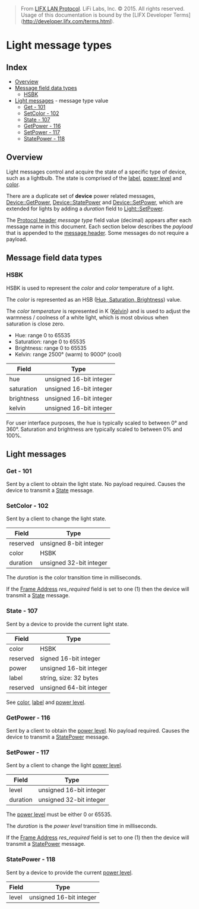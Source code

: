 > From [LIFX LAN Protocol](README.md). LiFi Labs, Inc. © 2015. All rights reserved. Usage of this documentation is bound by the [LIFX Developer  Terms] (http://developer.lifx.com/terms.html).

# Light message types

## Index

* [Overview](#overview)
* [Message field data types](#message-field-data-types)
  * [HSBK](#hsbk)
* [Light messages](#light-messages) - message type value
  * [Get - 101](#get---101)
  * [SetColor - 102](#setcolor---102)
  * [State - 107](#state---107)
  * [GetPower - 116](#getpower---116)
  * [SetPower - 117](#setpower---117)
  * [StatePower - 118](#statepower---118)

## Overview

Light messages control and acquire the state of a specific type of device,
such as a lightbulb.  The state is comprised of the [label](device.md#label),
[power level](device.md#power-level) and [color](#hsbk).

There are a duplicate set of __device__ power related messages,
[Device::GetPower](device.md#getpower---20),
[Device::StatePower](device.md#statepower---22) and
[Device::SetPower](device.md#setpower---21),
which are extended for lights by adding a _duration_ field to
[Light::SetPower](#setpower---117).

The [Protocol header](../header.md#protocol-header) _message type_ field value
(decimal) appears after each message name in this document.
Each section below describes the _payload_ that is appended to the
[message header](../header.md).  Some messages do not require a payload.

## Message field data types

### HSBK

HSBK is used to represent the _color_ and _color_ temperature of a light.

The _color_ is represented as an HSB
([Hue, Saturation, Brightness](http://en.wikipedia.org/wiki/HSL_and_HSV))
value.

The _color temperature_ is represented in K
([Kelvin](http://en.wikipedia.org/wiki/Color_temperature))
and is used to adjust the warmness / coolness of a
white light, which is most obvious when saturation is close zero.

* Hue: range 0 to 65535
* Saturation: range 0 to 65535
* Brightness: range 0 to 65535
* Kelvin: range 2500° (warm) to 9000° (cool)

| Field | Type |
|-------|------|
| hue | unsigned 16-bit integer |
| saturation | unsigned 16-bit integer |
| brightness | unsigned 16-bit integer |
| kelvin | unsigned 16-bit integer |

For user interface purposes, the hue is typically scaled to between 0° and 360°.
Saturation and brightness are typically scaled to between 0% and 100%.

## Light messages

### Get - 101

Sent by a client to obtain the light state.
No payload required.
Causes the device to transmit a [State](#state---107) message.

### SetColor - 102

Sent by a client to change the light state.

| Field | Type |
|-------|------|
| reserved | unsigned 8-bit integer |
| color | HSBK |
| duration | unsigned 32-bit integer |

The _duration_ is the color transition time in milliseconds.

If the [Frame Address](../header.md#frame-address) _res\_required_ field is
set to one (1) then the device will transmit a [State](#state---107) message.

### State - 107

Sent by a device to provide the current light state.

| Field | Type |
|-------|------|
| color | HSBK |
| reserved | signed 16-bit integer |
| power | unsigned 16-bit integer |
| label | string, size: 32 bytes |
| reserved | unsigned 64-bit integer |

See [color](#hsbk), [label](device.md#label) and
[power level](device.md#power-level).

### GetPower - 116

Sent by a client to obtain the [power level](device.md#power-level).
No payload required.
Causes the device to transmit a [StatePower](#statepower---118) message.

### SetPower - 117

Sent by a client to change the light [power level](device.md#power-level).

| Field | Type |
|-------|------|
| level | unsigned 16-bit integer |
| duration | unsigned 32-bit integer |

The [power level](device.md#power-level) must be either 0 or 65535.

The _duration_ is the _power level_ transition time in milliseconds.

If the [Frame Address](../header.md#frame-address) _res\_required_ field is
set to one (1) then the device will transmit a
[StatePower](#statepower---118) message.

### StatePower - 118

Sent by a device to provide the current [power level](device.md#power-level).

| Field | Type |
|-------|------|
| level | unsigned 16-bit integer |

